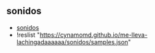 ## sonidos
+ [sonidos](samples.json)
+ !reslist "https://cynamomd.github.io/me-lleva-lachingadaaaaaa/sonidos/samples.json"
